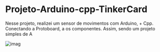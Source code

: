 # Projeto-Arduino-cpp-TinkerCard
 
  Nesse projeto, realizei um sensor de movimentos com Arduino, + Cpp. Conectando a Protoboard, a os componentes. Assim, sendo um projeto simples de A
  
![imag](https://github.com/user-attachments/assets/a318b6ee-bb10-40b8-add4-95fb8471fec1)
